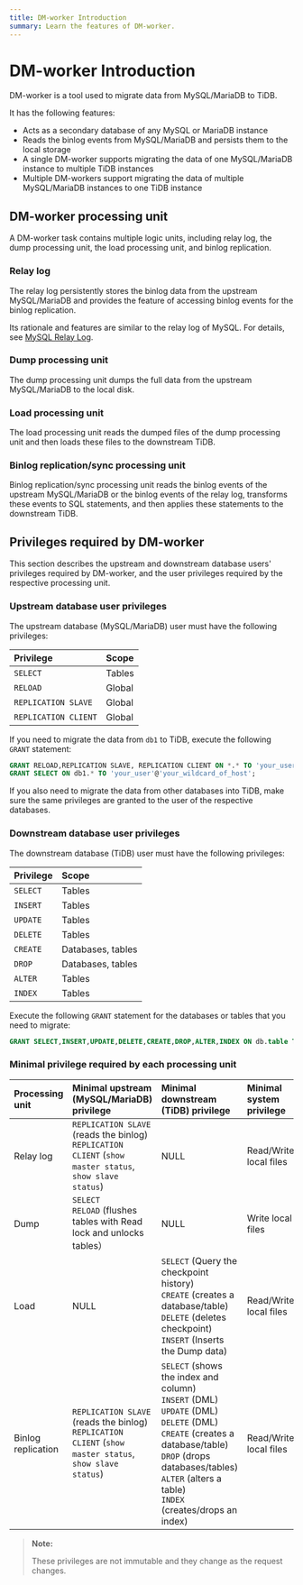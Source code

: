 ```yaml
---
title: DM-worker Introduction
summary: Learn the features of DM-worker.
---
```


# DM-worker Introduction

DM-worker is a tool used to migrate data from MySQL/MariaDB to TiDB.

It has the following features:

- Acts as a secondary database of any MySQL or MariaDB instance
- Reads the binlog events from MySQL/MariaDB and persists them to the local storage
- A single DM-worker supports migrating the data of one MySQL/MariaDB instance to multiple TiDB instances
- Multiple DM-workers support migrating the data of multiple MySQL/MariaDB instances to one TiDB instance

## DM-worker processing unit

A DM-worker task contains multiple logic units, including relay log, the dump processing unit, the load processing unit, and binlog replication.

### Relay log

The relay log persistently stores the binlog data from the upstream MySQL/MariaDB and provides the feature of accessing binlog events for the binlog replication.

Its rationale and features are similar to the relay log of MySQL. For details, see [MySQL Relay Log](https://dev.mysql.com/doc/refman/5.7/en/replica-logs-relaylog.html).

### Dump processing unit

The dump processing unit dumps the full data from the upstream MySQL/MariaDB to the local disk.

### Load processing unit

The load processing unit reads the dumped files of the dump processing unit and then loads these files to the downstream TiDB.

### Binlog replication/sync processing unit

Binlog replication/sync processing unit reads the binlog events of the upstream MySQL/MariaDB or the binlog events of the relay log, transforms these events to SQL statements, and then applies these statements to the downstream TiDB.

## Privileges required by DM-worker

This section describes the upstream and downstream database users' privileges required by DM-worker, and the user privileges required by the respective processing unit.

### Upstream database user privileges

The upstream database (MySQL/MariaDB) user must have the following privileges:

| Privilege | Scope |
|:----|:----|
| `SELECT` | Tables |
| `RELOAD` | Global |
| `REPLICATION SLAVE` | Global |
| `REPLICATION CLIENT` | Global |

If you need to migrate the data from `db1` to TiDB, execute the following `GRANT` statement:

```sql
GRANT RELOAD,REPLICATION SLAVE, REPLICATION CLIENT ON *.* TO 'your_user'@'your_wildcard_of_host'
GRANT SELECT ON db1.* TO 'your_user'@'your_wildcard_of_host';
```

If you also need to migrate the data from other databases into TiDB, make sure the same privileges are granted to the user of the respective databases.

### Downstream database user privileges

The downstream database (TiDB) user must have the following privileges:

| Privilege | Scope |
|:----|:----|
| `SELECT` | Tables |
| `INSERT` | Tables |
| `UPDATE` | Tables |
| `DELETE` | Tables |
| `CREATE` | Databases, tables |
| `DROP` | Databases, tables |
| `ALTER` | Tables |
| `INDEX` | Tables |

Execute the following `GRANT` statement for the databases or tables that you need to migrate:

```sql
GRANT SELECT,INSERT,UPDATE,DELETE,CREATE,DROP,ALTER,INDEX ON db.table TO 'your_user'@'your_wildcard_of_host';
```

### Minimal privilege required by each processing unit

| Processing unit | Minimal upstream (MySQL/MariaDB) privilege | Minimal downstream (TiDB) privilege | Minimal system privilege |
|:----|:--------------------|:------------|:----|
| Relay log | `REPLICATION SLAVE` (reads the binlog)<br/>`REPLICATION CLIENT` (`show master status`, `show slave status`) | NULL | Read/Write local files |
| Dump | `SELECT`<br/>`RELOAD` (flushes tables with Read lock and unlocks tables）| NULL | Write local files |
| Load | NULL | `SELECT` (Query the checkpoint history)<br/>`CREATE` (creates a database/table)<br/>`DELETE` (deletes checkpoint)<br/>`INSERT` (Inserts the Dump data) | Read/Write local files |
| Binlog replication | `REPLICATION SLAVE` (reads the binlog)<br/>`REPLICATION CLIENT` (`show master status`, `show slave status`) | `SELECT` (shows the index and column)<br/>`INSERT` (DML)<br/>`UPDATE` (DML)<br/>`DELETE` (DML)<br/>`CREATE` (creates a database/table)<br/>`DROP` (drops databases/tables)<br/>`ALTER` (alters a table)<br/>`INDEX` (creates/drops an index)| Read/Write local files |

> **Note:**
>
> These privileges are not immutable and they change as the request changes.
